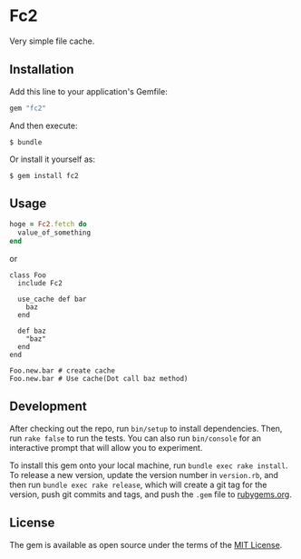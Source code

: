 # Fc2

Very simple file cache.


## Installation

Add this line to your application's Gemfile:

```ruby
gem "fc2"
```

And then execute:

    $ bundle

Or install it yourself as:

    $ gem install fc2

## Usage

```ruby
hoge = Fc2.fetch do
  value_of_something
end
```

or

```
class Foo
  include Fc2

  use_cache def bar
    baz
  end

  def baz
    "baz"
  end
end

Foo.new.bar # create cache
Foo.new.bar # Use cache(Dot call baz method)
```

## Development

After checking out the repo, run `bin/setup` to install dependencies. Then, run `rake false` to run the tests. You can also run `bin/console` for an interactive prompt that will allow you to experiment.

To install this gem onto your local machine, run `bundle exec rake install`. To release a new version, update the version number in `version.rb`, and then run `bundle exec rake release`, which will create a git tag for the version, push git commits and tags, and push the `.gem` file to [rubygems.org](https://rubygems.org).

## License

The gem is available as open source under the terms of the [MIT License](http://opensource.org/licenses/MIT).
